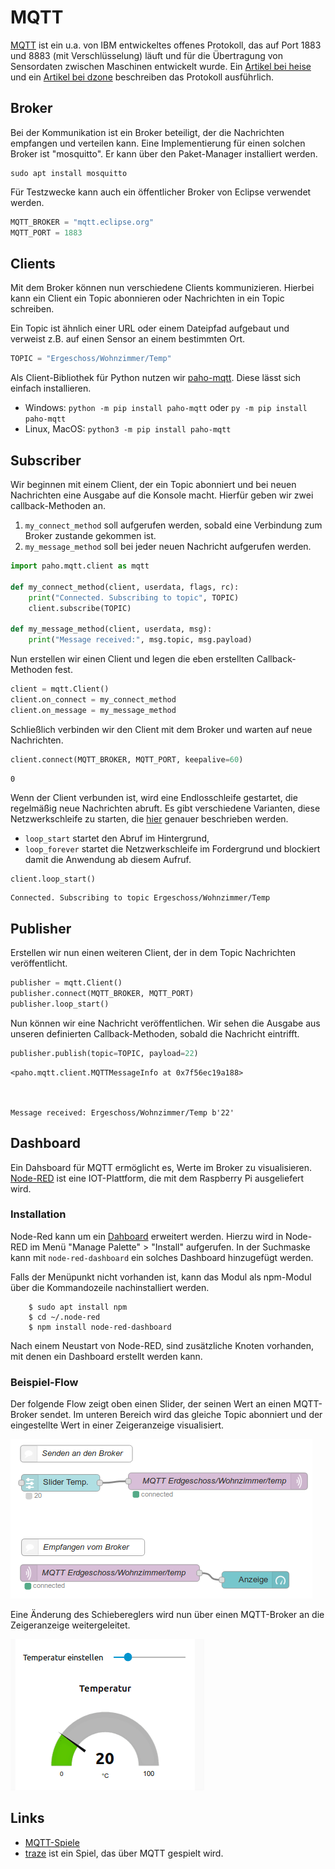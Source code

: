 # MQTT

[MQTT](https://de.wikipedia.org/wiki/MQTT) ist ein u.a. von IBM entwickeltes offenes Protokoll, das auf Port 1883 und 8883 (mit Verschlüsselung) läuft und für die Übertragung von Sensordaten zwischen Maschinen entwickelt wurde. Ein [Artikel bei heise](https://heise.de/-2168152) und ein [Artikel bei dzone](https://dzone.com/articles/mqtt-the-nerve-system-of-iot) beschreiben das Protokoll ausführlich.

## Broker

Bei der Kommunikation ist ein Broker beteiligt, der die Nachrichten empfangen und verteilen kann. Eine Implementierung für einen solchen Broker ist "mosquitto". Er kann über den Paket-Manager installiert werden.

    sudo apt install mosquitto
    
Für Testzwecke kann auch ein öffentlicher Broker von Eclipse verwendet werden.


```python
MQTT_BROKER = "mqtt.eclipse.org"
MQTT_PORT = 1883
```

## Clients

Mit dem Broker können nun verschiedene Clients kommunizieren. Hierbei kann ein Client ein Topic abonnieren oder Nachrichten in ein Topic schreiben.

Ein Topic ist ähnlich einer URL oder einem Dateipfad aufgebaut und verweist z.B. auf einen Sensor an einem bestimmten Ort.


```python
TOPIC = "Ergeschoss/Wohnzimmer/Temp"
```

Als Client-Bibliothek für Python nutzen wir [paho-mqtt](https://pypi.python.org/pypi/paho-mqtt/). Diese lässt sich einfach installieren. 

- Windows: `python -m pip install paho-mqtt` oder `py -m pip install paho-mqtt`
- Linux, MacOS: `python3 -m pip install paho-mqtt`

## Subscriber

Wir beginnen mit einem Client, der ein Topic abonniert und bei neuen Nachrichten eine Ausgabe auf die Konsole macht. Hierfür geben wir zwei callback-Methoden an.

1. `my_connect_method` soll aufgerufen werden, sobald eine Verbindung zum Broker zustande gekommen ist.
2. `my_message_method` soll bei jeder neuen Nachricht aufgerufen werden.


```python
import paho.mqtt.client as mqtt

def my_connect_method(client, userdata, flags, rc):
    print("Connected. Subscribing to topic", TOPIC)
    client.subscribe(TOPIC)
    
def my_message_method(client, userdata, msg):
    print("Message received:", msg.topic, msg.payload)
```

Nun erstellen wir einen Client und legen die eben erstellten Callback-Methoden fest.


```python
client = mqtt.Client()
client.on_connect = my_connect_method
client.on_message = my_message_method
```

Schließlich verbinden wir den Client mit dem Broker und warten auf neue Nachrichten.


```python
client.connect(MQTT_BROKER, MQTT_PORT, keepalive=60)
```




    0



Wenn der Client verbunden ist, wird eine Endlosschleife gestartet, die regelmäßig neue Nachrichten abruft. Es gibt verschiedene Varianten, diese Netzwerkschleife zu starten, die [hier](https://pypi.org/project/paho-mqtt/#network-loop) genauer beschrieben werden.

- `loop_start` startet den Abruf im Hintergrund, 
- `loop_forever` startet die Netzwerkschleife im Fordergrund und blockiert damit die Anwendung ab diesem Aufruf.


```python
client.loop_start()
```

    Connected. Subscribing to topic Ergeschoss/Wohnzimmer/Temp


## Publisher

Erstellen wir nun einen weiteren Client, der in dem Topic Nachrichten veröffentlicht.


```python
publisher = mqtt.Client()
publisher.connect(MQTT_BROKER, MQTT_PORT)
publisher.loop_start()
```

Nun können wir eine Nachricht veröffentlichen. Wir sehen die Ausgabe aus unseren definierten Callback-Methoden, sobald die Nachricht eintrifft. 


```python
publisher.publish(topic=TOPIC, payload=22)
```




    <paho.mqtt.client.MQTTMessageInfo at 0x7f56ec19a188>



    Message received: Ergeschoss/Wohnzimmer/Temp b'22'


## Dashboard

Ein Dahsboard für MQTT ermöglicht es, Werte im Broker zu visualisieren. [Node-RED](https://nodered.org/) ist eine IOT-Plattform, die mit dem Raspberry Pi ausgeliefert wird. 

### Installation

Node-Red kann um ein [Dahboard](https://flows.nodered.org/node/node-red-dashboard) erweitert werden. Hierzu wird in Node-RED im Menü "Manage Palette" > "Install" aufgerufen. In der Suchmaske kann mit `node-red-dashboard` ein solches Dashboard hinzugefügt werden.

Falls der Menüpunkt nicht vorhanden ist, kann das Modul als npm-Modul über die Kommandozeile nachinstalliert werden.

```
    $ sudo apt install npm    
    $ cd ~/.node-red
    $ npm install node-red-dashboard
```

Nach einem Neustart von Node-RED, sind zusätzliche Knoten vorhanden, mit denen ein Dashboard erstellt werden kann.

### Beispiel-Flow

Der folgende Flow zeigt oben einen Slider, der seinen Wert an einen MQTT-Broker sendet. Im unteren Bereich wird das gleiche Topic abonniert und der eingestellte Wert in einer Zeigeranzeige visualisiert.

![flow](media/flow.png)

<!--

[{"id":"4514f17c.ed104","type":"tab","label":"Flow 4","disabled":false,"info":""},{"id":"19f47891.e7549f","type":"mqtt out","z":"4514f17c.ed104","name":"MQTT Erdgeschoss/Wohnzimmer/temp","topic":"Erdgeschoss/Wohnzimmer/temp","qos":"","retain":"","broker":"aa3df211.b5b298","x":413.8833312988281,"y":101.88333129882812,"wires":[]},{"id":"15325225.39381e","type":"ui_slider","z":"4514f17c.ed104","name":"Slider Temp.","label":"Temperatur einstellen","group":"58d4c9d3.e4bee8","order":0,"width":0,"height":0,"passthru":true,"outs":"all","topic":"","min":0,"max":"100","step":1,"x":132.76666259765625,"y":104.73330688476562,"wires":[["19f47891.e7549f"]]},{"id":"9df909cb.8b6478","type":"mqtt in","z":"4514f17c.ed104","name":"MQTT Erdgeschoss/Wohnzimmer/temp","topic":"Erdgeschoss/Wohnzimmer/temp","qos":"2","broker":"aa3df211.b5b298","x":220.88333129882812,"y":265.8833312988281,"wires":[["aeadfad6.037a98"]]},{"id":"aeadfad6.037a98","type":"ui_gauge","z":"4514f17c.ed104","name":"Anzeige","group":"58d4c9d3.e4bee8","order":0,"width":0,"height":0,"gtype":"gage","title":"Temperatur","label":"°C","format":"{{value}}","min":0,"max":"100","colors":["#00b500","#e6e600","#ca3838"],"seg1":"","seg2":"","x":480.8833312988281,"y":278.1166687011719,"wires":[]},{"id":"6e4c6faf.86a82","type":"comment","z":"4514f17c.ed104","name":"Senden an den Broker","info":"Nachrcit","x":161,"y":52.75,"wires":[]},{"id":"fc2b6a3e.2ac3a","type":"comment","z":"4514f17c.ed104","name":"Empfangen vom Broker","info":"","x":172.88333129882812,"y":219.88333129882812,"wires":[]},{"id":"aa3df211.b5b298","type":"mqtt-broker","z":"","name":"eclipse","broker":"iot.eclipse.org","port":"1883","clientid":"","usetls":false,"compatmode":true,"keepalive":"60","cleansession":true,"birthTopic":"","birthQos":"0","birthPayload":"","closeTopic":"","closeQos":"0","closePayload":"","willTopic":"","willQos":"0","willPayload":""},{"id":"58d4c9d3.e4bee8","type":"ui_group","z":"","name":"Default","tab":"a485af3c.d49028","disp":true,"width":"6","collapse":false},{"id":"a485af3c.d49028","type":"ui_tab","z":"","name":"Home","icon":"dashboard"}]

-->

Eine Änderung des Schiebereglers wird nun über einen MQTT-Broker an die Zeigeranzeige weitergeleitet.

![flow in action](media/flow_action.gif)

## Links

* [MQTT-Spiele](http://www.jython.ch/index.php?inhalt_links=navigation.inc.php&inhalt_mitte=mqttgames/mqttGames.inc.php)
* [traze](https://traze.iteratec.de/) ist ein Spiel, das über MQTT gespielt wird.
